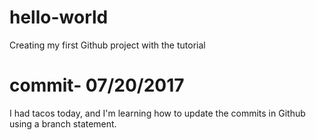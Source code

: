 # hello-world
Creating my first Github project with the tutorial

# commit- 07/20/2017
I had tacos today, and I'm learning how to update the commits in Github using a branch statement. 
